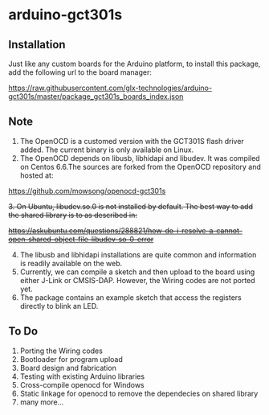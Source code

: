# arduino-gct301s

## Installation
Just like any custom boards for the Arduino platform, to install this package, add the following url to the board manager:

  https://raw.githubusercontent.com/glx-technologies/arduino-gct301s/master/package_gct301s_boards_index.json

## Note
1. The OpenOCD is a customed version with the GCT301S flash driver added. The current binary is only available on Linux.
2. The OpenOCD depends on libusb, libhidapi and libudev. It was compiled on Centos 6.6.The sources are forked from the OpenOCD repository and hosted at:

  https://github.com/mowsong/openocd-gct301s

~~3. On Ubuntu, libudev.so.0 is not installed by default. The best way to add the shared library is to as described in:~~

  ~~https://askubuntu.com/questions/288821/how-do-i-resolve-a-cannot-open-shared-object-file-libudev-so-0-error~~

4. The libusb and libhidapi installations are quite common and information is readily available on the web.
5. Currently, we can compile a sketch and then upload to the board using either J-Link or CMSIS-DAP. However, the Wiring codes are not ported yet. 
6. The package contains an example sketch that access the registers directly to blink an LED.

## To Do
1. Porting the Wiring codes
2. Bootloader for program upload
3. Board design and fabrication
4. Testing with existing Arduino libraries
5. Cross-compile openocd for Windows
6. Static linkage for openocd to remove the dependecies on shared library
7. many more...
